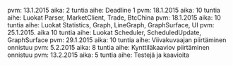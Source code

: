 pvm: 13.1.2015 aika: 2 tuntia aihe: Deadline 1
pvm: 18.1.2015 aika: 10 tuntia aihe: Luokat Parser, MarketClient, Trade, BtcChina
pvm: 18.1.2015 aika: 10 tuntia aihe: Luokat Statistics, Graph, LineGraph, GraphSurface, UI
pvm: 25.1.2015. aika 10 tuntia aihe: Luokat Scheduler, ScheduledUpdate, GraphSurface
pvm: 29.1.2015 aika: 10 tuntia aihe: Viivakuvaajan piirtäminen onnistuu
pvm: 5.2.2015 aika: 8 tuntia aihe: Kynttiläkaaviov piirtäminen onnistuu
pvm: 13.2.2015 aika: 5 tuntia aihe: Testejä ja kaavioita


